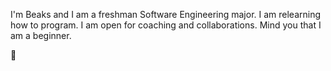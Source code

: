I'm Beaks and I am a freshman Software Engineering major. 
I am relearning how to program.
I am open for coaching and collaborations. 
Mind you that I am a beginner. 

🦆
